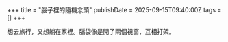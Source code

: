 +++
title = "腦子裡的隨機念頭"
publishDate = 2025-09-15T09:40:00Z
tags = []
+++

想去旅行，又想躺在家裡。腦袋像是開了兩個視窗，互相打架。
